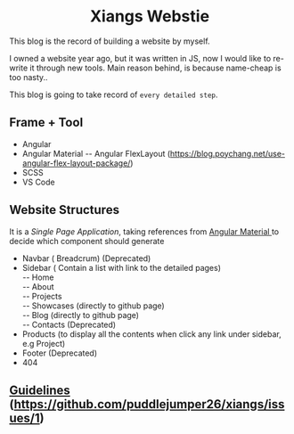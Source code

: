 <h1 align="center"> Xiangs Webstie </h1>
This blog is the record of building a website by myself.

I owned a website year ago, but it was written in JS, now I would like to re-write it through new tools. Main reason behind, is because name-cheap is too nasty..

This blog is going to take record of `every detailed step`.

## Frame + Tool
- Angular
- Angular Material
-- Angular FlexLayout (https://blog.poychang.net/use-angular-flex-layout-package/)
- SCSS
- VS Code

## Website Structures

It is a *Single Page Application*, taking references from [Angular Material ](https://material.angular.io/components/categories) to decide which component should generate

- Navbar ( Breadcrum) (Deprecated)<br>
- Sidebar ( Contain a list with link to the detailed pages)<br>
-- Home<br>
-- About<br>
-- Projects<br> 
-- Showcases (directly to github page)<br>
-- Blog (directly to github page)<br>
-- Contacts (Deprecated)<br>
- Products (to display all the contents when click any link under sidebar, e.g Project)<br>
- Footer (Deprecated)<br>
- 404<br>

## [Guidelines](https://github.com/puddlejumper26/xiangs/issues/1) (https://github.com/puddlejumper26/xiangs/issues/1)
